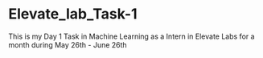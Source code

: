 # Elevate_lab_Task-1
This is my Day 1 Task in Machine Learning  as a Intern in Elevate Labs for a month during May 26th - June 26th

